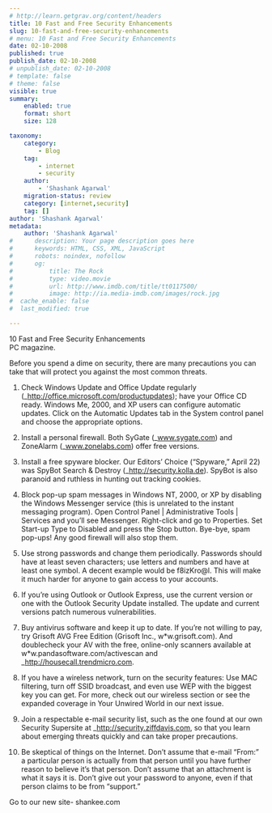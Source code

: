 ```yaml
---
# http://learn.getgrav.org/content/headers
title: 10 Fast and Free Security Enhancements
slug: 10-fast-and-free-security-enhancements
# menu: 10 Fast and Free Security Enhancements
date: 02-10-2008
published: true
publish_date: 02-10-2008
# unpublish_date: 02-10-2008
# template: false
# theme: false
visible: true
summary:
    enabled: true
    format: short
    size: 128

taxonomy:
    category:
        - Blog
    tag:
        - internet
        - security
    author:
        - 'Shashank Agarwal'
    migration-status: review
    category: [internet,security]
    tag: []
author: 'Shashank Agarwal'
metadata:
    author: 'Shashank Agarwal'
#      description: Your page description goes here
#      keywords: HTML, CSS, XML, JavaScript
#      robots: noindex, nofollow
#      og:
#          title: The Rock
#          type: video.movie
#          url: http://www.imdb.com/title/tt0117500/
#          image: http://ia.media-imdb.com/images/rock.jpg
#  cache_enable: false
#  last_modified: true

---
```


10 Fast and Free Security Enhancements  
PC magazine.

Before you spend a dime on security, there are many precautions you can take that will protect you against the most common threats.

1. Check Windows Update and Office Update regularly (\_http://office.microsoft.com/productupdates); have your Office CD ready. Windows Me, 2000, and XP users can configure automatic updates. Click on the Automatic Updates tab in the System control panel and choose the appropriate options.

2. Install a personal firewall. Both SyGate (\_www.sygate.com) and ZoneAlarm (\_www.zonelabs.com) offer free versions.

3. Install a free spyware blocker. Our Editors’ Choice (“Spyware,” April 22) was SpyBot Search & Destroy (\_http://security.kolla.de). SpyBot is also paranoid and ruthless in hunting out tracking cookies.

4. Block pop-up spam messages in Windows NT, 2000, or XP by disabling the Windows Messenger service (this is unrelated to the instant messaging program). Open Control Panel | Administrative Tools | Services and you’ll see Messenger. Right-click and go to Properties. Set Start-up Type to Disabled and press the Stop button. Bye-bye, spam pop-ups! Any good firewall will also stop them.

5. Use strong passwords and change them periodically. Passwords should have at least seven characters; use letters and numbers and have at least one symbol. A decent example would be f8izKro@l. This will make it much harder for anyone to gain access to your accounts.

6. If you’re using Outlook or Outlook Express, use the current version or one with the Outlook Security Update installed. The update and current versions patch numerous vulnerabilities.

7. Buy antivirus software and keep it up to date. If you’re not willing to pay, try Grisoft AVG Free Edition (Grisoft Inc., w\*w.grisoft.com). And doublecheck your AV with the free, online-only scanners available at w\*w.pandasoftware.com/activescan and \_http://housecall.trendmicro.com.

8. If you have a wireless network, turn on the security features: Use MAC filtering, turn off SSID broadcast, and even use WEP with the biggest key you can get. For more, check out our wireless section or see the expanded coverage in Your Unwired World in our next issue.

9. Join a respectable e-mail security list, such as the one found at our own Security Supersite at \_http://security.ziffdavis.com, so that you learn about emerging threats quickly and can take proper precautions.

10. Be skeptical of things on the Internet. Don’t assume that e-mail “From:” a particular person is actually from that person until you have further reason to believe it’s that person. Don’t assume that an attachment is what it says it is. Don’t give out your password to anyone, even if that person claims to be from “support.”

Go to our new site- shankee.com
